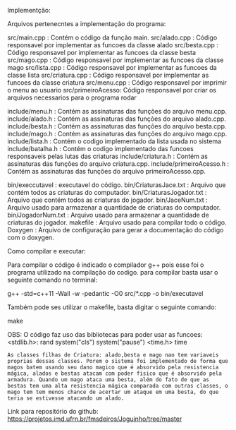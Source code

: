 Implementção:

Arquivos pertenecntes a implementação do programa:

src/main.cpp : Contém o código da função main.
src/alado.cpp : Código responsavel por implementar as funcoes da classe alado
src/besta.cpp : Código responsavel por implementar as funcoes da classe besta
src/mago.cpp : Código responsavel por implementar as funcoes da classe mago
src/lista.cpp : Código responsavel por implementar as funcoes da classe lista
src/criatura.cpp : Código responsavel por implementar as funcoes da classe criatura
src/menu.cpp : Código responsavel por imprimir o menu ao usuario
src/primeiroAcesso: Código responsavel por criar os arquivos necessarios para o programa rodar

include/menu.h : Contém as assinaturas das funções do arquivo menu.cpp.
include/alado.h : Contém as assinaturas das funções do arquivo alado.cpp.
include/besta.h : Contém as assinaturas das funções do arquivo besta.cpp.
include/mago.h : Contém as assinaturas das funções do arquivo mago.cpp.
include/lista.h : Contém o codigo implementado da lista usada no sistema
include/batalha.h : Contém o codigo implementado das funcoes responsaveis pelas lutas das criaturas
include/criatura.h : Contém as assinaturas das funções do arquivo criatura.cpp.
include/primeiroAcesso.h : Contém as assinaturas das funções do arquivo primeiroAcesso.cpp.

bin/execcutavel : executavel do código.
bin/CriaturasJace.txt : Arquivo que contém todos as criaturas do computador.
bin/CriaturasJogador.txt : Arquivo que contém todos as criaturas do jogador.
bin/JaceNum.txt : Arquivo usado para armazenar a quantidade de criaturas do computador.
bin/JogadorNum.txt : Arquivo usado para armazenar a quantidade de criaturas do jogador.
makefile : Arquivo usado para compilar todo o código.
Doxygen : Arquivo de configuração para gerar a documentação do código com o doxygen.

Como compilar e executar:

Para compilar o código é indicado o compilador g++ pois esse foi o programa utilizado na compilação do codigo. para compilar basta usar o seguinte comando no terminal:

g++ -std=c++11 -Wall -w -pedantic -O0 src/*.cpp -o bin/executavel

Também pode ses utilizar o makefile, basta digitar o seguinte comando:

make 

OBS:
O código faz uso das bibliotecas para poder usar as funcoes: 
	<stdlib.h>:
		rand
		system("cls")
		system("pause")
<time.h>
		time

	As classes filhas de Criatura: alado,besta e mago nao tem variaveis proprias dessas classes. Porem o sistema foi implementado de forma que magos batem usando seu dano magico que é absorvido pela resistencia mágica, alados e bestas atacam com poder fisico que é absorvido pela armadura. Quando um mago ataca uma besta, além do fato de que as bestas tem uma alta resistencia mágica comparada com outras classes, o mago tem tem menos chance de acertar um ataque em uma besta, do que teria se estivesse atacando um alado.

Link para repositório do github: https://projetos.imd.ufrn.br/fmsdeiros/Joguinho/tree/master